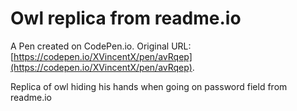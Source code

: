 # Owl replica from readme.io

A Pen created on CodePen.io. Original URL: [https://codepen.io/XVincentX/pen/avRqep](https://codepen.io/XVincentX/pen/avRqep).

Replica of owl hiding his hands when going on password field from readme.io